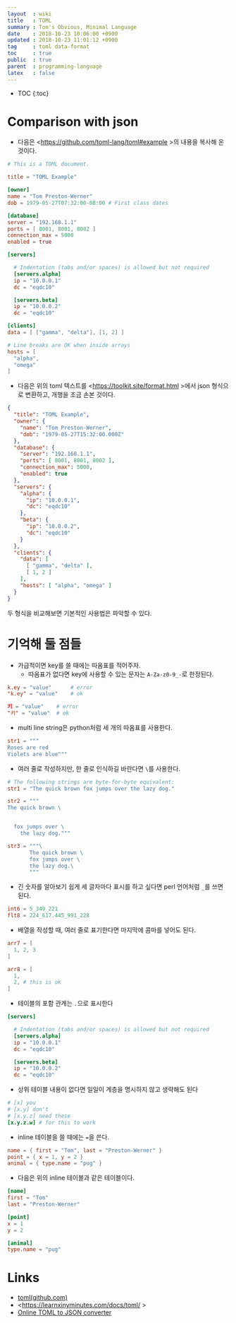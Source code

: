 ```yaml
---
layout  : wiki
title   : TOML
summary : Tom's Obvious, Minimal Language
date    : 2018-10-23 10:06:00 +0900
updated : 2018-10-23 11:01:12 +0900
tag     : toml data-format
toc     : true
public  : true
parent  : programming-language
latex   : false
---
```

* TOC
{:toc}

# Comparison with json

* 다음은 <https://github.com/toml-lang/toml#example >의 내용을 복사해 온 것이다.

```toml
# This is a TOML document.

title = "TOML Example"

[owner]
name = "Tom Preston-Werner"
dob = 1979-05-27T07:32:00-08:00 # First class dates

[database]
server = "192.168.1.1"
ports = [ 8001, 8001, 8002 ]
connection_max = 5000
enabled = true

[servers]

  # Indentation (tabs and/or spaces) is allowed but not required
  [servers.alpha]
  ip = "10.0.0.1"
  dc = "eqdc10"

  [servers.beta]
  ip = "10.0.0.2"
  dc = "eqdc10"

[clients]
data = [ ["gamma", "delta"], [1, 2] ]

# Line breaks are OK when inside arrays
hosts = [
  "alpha",
  "omega"
]
```

* 다음은 위의 toml 텍스트를 <https://toolkit.site/format.html >에서 json 형식으로 변환하고, 개행을 조금 손본 것이다.

```json
{
  "title": "TOML Example",
  "owner": {
    "name": "Tom Preston-Werner",
    "dob": "1979-05-27T15:32:00.000Z"
  },
  "database": {
    "server": "192.168.1.1",
    "ports": [ 8001, 8001, 8002 ],
    "connection_max": 5000,
    "enabled": true
  },
  "servers": {
    "alpha": {
      "ip": "10.0.0.1",
      "dc": "eqdc10"
    },
    "beta": {
      "ip": "10.0.0.2",
      "dc": "eqdc10"
    }
  },
  "clients": {
    "data": [
      [ "gamma", "delta" ],
      [ 1, 2 ]
    ],
    "hosts": [ "alpha", "omega" ]
  }
}
```

두 형식을 비교해보면 기본적인 사용법은 파악할 수 있다.


# 기억해 둘 점들

* 가급적이면 key를 쓸 때에는 따옴표를 적어주자.
    * 따옴표가 없다면 key에 사용할 수 있는 문자는 `A-Za-z0-9_-`로 한정된다.

```toml
k.ey = "value"      # error
"k.ey" = "value"    # ok

키 = "value"    # error
"키" = "value"  # ok
```

* multi line string은 python처럼 세 개의 따옴표를 사용한다.

```toml
str1 = """
Roses are red
Violets are blue"""
```

* 여러 줄로 작성하지만, 한 줄로 인식하길 바란다면 `\`를 사용한다.

```toml
# The following strings are byte-for-byte equivalent:
str1 = "The quick brown fox jumps over the lazy dog."

str2 = """
The quick brown \


  fox jumps over \
    the lazy dog."""

str3 = """\
       The quick brown \
       fox jumps over \
       the lazy dog.\
       """
```

* 긴 숫자를 알아보기 쉽게 세 글자마다 표시를 하고 싶다면 perl 언어처럼 `_`를 쓰면 된다.

```toml
int6 = 5_349_221
flt8 = 224_617.445_991_228
```

* 배열을 작성할 때, 여러 줄로 표기한다면 마지막에 콤마를 넣어도 된다.

```toml
arr7 = [
  1, 2, 3
]

arr8 = [
  1,
  2, # this is ok
]
```

* 테이블의 포함 관계는 `.`으로 표시한다

```toml
[servers]

  # Indentation (tabs and/or spaces) is allowed but not required
  [servers.alpha]
  ip = "10.0.0.1"
  dc = "eqdc10"

  [servers.beta]
  ip = "10.0.0.2"
  dc = "eqdc10"
```

* 상위 테이블 내용이 없다면 일일이 계층을 명시하지 않고 생략해도 된다

```toml
# [x] you
# [x.y] don't
# [x.y.z] need these
[x.y.z.w] # for this to work
```

* inline 테이블을 쓸 때에는 `=`을 쓴다.

```toml
name = { first = "Tom", last = "Preston-Werner" }
point = { x = 1, y = 2 }
animal = { type.name = "pug" }
```

* 다음은 위의 inline 테이블과 같은 테이블이다.

```toml
[name]
first = "Tom"
last = "Preston-Werner"

[point]
x = 1
y = 2

[animal]
type.name = "pug"
```

# Links

* [toml(github.com)](https://github.com/toml-lang/toml )
* <https://learnxinyminutes.com/docs/toml/ >
* [Online TOML to JSON converter](https://toml-to-json.matiaskorhonen.fi/ )

